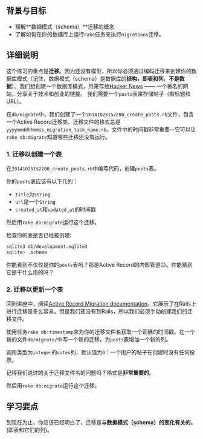 ## 背景与目标

- 理解**数据模式（schema）**迁移的概念
- 了解如何在你的数据库上运行`rake`任务来执行`migrations`迁移。

## 详细说明

这个练习的重点是**迁移**。因为还没有模型，所以你必须通过编码迁移来创建你的数据库模式（记住，数据模式（schema）是数据库的**结构，即表和列**，**不是数据**）。我们想创建一个数据库模式，用来存放[Hacker News](https://news.ycombinator.com) —— 一个著名的网站，分享关于技术和创业的链接。
我们需要一个`posts`表来存储帖子（有标题和URL）。

在`db/migrate`中，我们创建了一个`20141025152200_create_posts.rb`文件，包含一个Active Record迁移类。迁移文件的格式总是`yyyymmddhhmmss_migration_task_name.rb`。文件中的时间戳非常重要--它可以让`rake db:migrate`知道哪些迁移还没有运行。

### 1. 迁移以创建一个表

在`20141025152200_create_posts.rb`中编写代码，创建`posts`表。

你的`posts`表应该有以下几列：

- `title`为`String`
- `url`是一个`String`
- `created_at`和`updated_at`的时间戳

然后用`rake db:migrate`运行这个迁移。

检查你的表是否已经被创建:

```bash
sqlite3 db/development.sqlite3
sqlite> .schema
```

你能看到不仅仅是你的`posts`表吗？那是Active Record的内部管道😊。你能猜到它是干什么用的吗？

### 2. 迁移以更新一个表

回到讲座中，阅读[Active Record Migration documentation](http://api.rubyonrails.org/classes/ActiveRecord/Migration.html)。它展示了在Rails上进行迁移是多么容易。但是我们还没有到Rails，所以我们必须手动创建我们的迁移文件。

使用任务`rake db:timestamp`来为你的迁移文件名获取一个正确的时间戳。在一个新的文件`db/migrate/`中写一个新的迁移，为`posts`表增加一个新的列。

调用类型为`integer`的`votes`列，默认值为`0`：一个用户的帖子在创建时没有任何投票。

记得我们说过的关于迁移文件名的问题吗？格式是**非常重要的**。

然后用`rake db:migrate`运行这个迁移。

## 学习要点

到现在为止，你应该已经明白了，迁移是与**数据模式（schema）的变化有关的**。
(即表和它们的列)。
